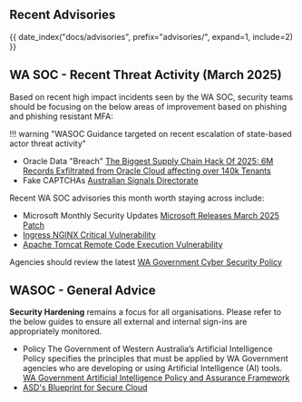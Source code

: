 ## Recent Advisories

{{ date_index("docs/advisories", prefix="advisories/", expand=1, include=2) }}

## WA SOC - Recent Threat Activity (March 2025)

Based on recent high impact incidents seen by the WA SOC, security teams should be focusing on the below areas of improvement based on phishing and phishing resistant MFA:

!!! warning "WASOC Guidance targeted on recent escalation of state-based actor threat activity"

- Oracle Data "Breach" [The Biggest Supply Chain Hack Of 2025: 6M Records Exfiltrated from Oracle Cloud affecting over 140k Tenants](https://www.cloudsek.com/blog/the-biggest-supply-chain-hack-of-2025-6m-records-for-sale-exfiltrated-from-oracle-cloud-affecting-over-140k-tenants)
- Fake CAPTCHAs [Australian Signals Directorate](https://www.linkedin.com/posts/australian-signals-directorate_be-on-the-lookout-for-fake-captcha-pages-activity-7294582154573885440-DToq)

Recent WA SOC advisories this month worth staying across include:

- Microsoft Monthly Security Updates [Microsoft Releases March 2025 Patch](https://soc.cyber.wa.gov.au/advisories/20250312001-Microsoft-March-Patch/)
- [Ingress NGINX Critical Vulnerability](https://soc.cyber.wa.gov.au/advisories/20250325001-Ingress-NGINX-Critical-Vulnerability/)
- [Apache Tomcat Remote Code Execution Vulnerability](https://soc.cyber.wa.gov.au/advisories/20250318001-Apache-Tomcat-RCE-Vulnerability/)

Agencies should review the latest [WA Government Cyber Security Policy](https://www.wa.gov.au/government/publications/2024-wa-government-cyber-security-policy)

## WASOC - General Advice

**Security Hardening** remains a focus for all organisations. Please refer to the below guides to ensure all external and internal sign-ins are appropriately monitored.

- Policy The Government of Western Australia’s Artificial Intelligence Policy specifies the principles that must be applied by WA Government agencies who are developing or using Artificial Intelligence (AI) tools. [WA Government Artificial Intelligence Policy and Assurance Framework](https://www.wa.gov.au/government/publications/wa-government-artificial-intelligence-policy-and-assurance-framework)
- [ASD's Blueprint for Secure Cloud](https://blueprint.asd.gov.au/)
